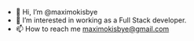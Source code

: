 - 👋 Hi, I’m @maximokisbye
- 👀 I’m interested in working as a Full Stack developer.
- 📫 How to reach me maximokisbye@gmail.com

<!---
maximokisbye/maximokisbye is a ✨ special ✨ repository because its `README.md` (this file) appears on your GitHub profile.
You can click the Preview link to take a look at your changes.
--->
